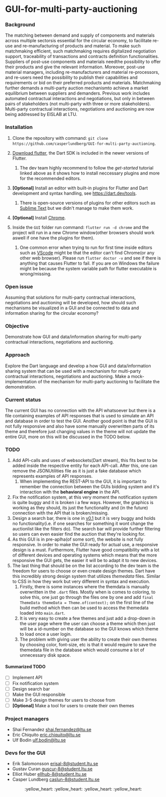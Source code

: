 # GUI-for-multi-party-auctioning
### Background 
The matching between demand and supply of components and materials across multiple sectorsis essential for the circular economy, to facilitate re-use and re-manufacturing of products and material. To make such matchmaking efficient, such matchmaking requires digitalized negotiation support, traceability of transactions and contracts definition functionalities. Suppliers of post-use components and materials needthe possibility to offer their products and give the relevant information. Moreover, post-use material managers, including re-manufacturers and material re-processors, and re-users need the possibility to publish their capabilities and requirements or bid on their preferred products and materials. Matchmaking further demands a multi-party auction mechanismto achieve a market equilibrium between suppliers and demanders. Previous work includes automated contractual interactions and negotiations, but only in between pairs of stakeholders (not multi-party with three or more stakeholders). Multi-party contractual interactions, negotiations and auctioning are now being addressed by EISLAB at LTU.  

### Installation

1. Clone the repository with command: `git clone https://github.com/casperlundberg/GUI-for-multi-party-auctioning`.

1. [Download flutter](https://flutter.dev/docs/get-started/install), the Dart SDK is included in the newer versions of Flutter.
   1. The dev team highly recommend to follow the *get-started* tutorial linked above as it shows how to install neccessary plugins and more for the recommended editors.

1. **[Optional]** Install an editor with built-in plugins for Flutter and Dart development and syntax handling, see https://dart.dev/tools.
   1. There is open-source versions of plugins for other editors such as [Sublime Text](https://www.sublimetext.com/) but we didn't manage to make them work.

1. **[Optional]** Install [Chrome](https://www.google.com/chrome/).

1. Inside the `GUI` folder run command: `flutter run -d chrome` and the project will run in a new Chrome window(other browsers should work aswell if one have the plugins for them).
   1. One common error when trying to run for first time inside editors such as [VScode](https://code.visualstudio.com/) might be that the editor can't find Chrome(or any other web browser). Please run `flutter doctor -v` and see if there is anything that causes Flutter to fail. If you are on Windows the failure might be because the system variable path for flutter executable is wrong/missing.

### Open issue 
Assuming that solutions for multi-party contractual interactions, negotiations and auctioning will be developed, how should such mechanisms be visualized in a GUI and be connected to data and information sharing for the circular economy? 

### Objective 
Demonstrate how GUI and data/information sharing for multi-party contractual interactions, negotiations and auctioning. 

### Approach 
Explore the Dart language and develop a how GUI and data/information sharing system that can be used with a mechanism for multi-party contractual interactions, negotiations and auctioning. Make a mock-implementation of the mechanism for multi-party auctioning to facilitate the demonstration. 

### Current status
The current GUI has no connection with the API whatsoever but there is a file containing examples of API responses that is used to simulate an API and database in order to test the GUI. Another good point is that the GUI is not fully responsive and also have some manually overwritten parts of its theme and therefore just changing values in the theme will not update the entire GUI, more on this will be discussed in the TODO below.

### TODO
1. Add API-calls and uses of websockets(Dart stream), this fits best to be added inside the respective entity for each API-call. After this, one can remove the JSONUtilities file as it is just a fake database which represents examples of API responses.
   1. When implementing the REST-API to the GUI, it is important to remember the connection between the GUIs bidding system and it's interaction with the **behavioral engine** in the API.
1. Fix the notification system, at this very moment the notification system is quite buggy and it is broken i a few ways. However, the graphics is working as they should, its just the functionality and (in the future) connection with the API that is broken/missing.
1. Design a search bar, there is one in [v0.1](https://github.com/casperlundberg/GUI-for-multi-party-auctioning/tree/version_0.1) but it is very buggy and holds no functionality(i.e. if one searches for something it wont change the auctionlist like the filters do). The search bar will provide further filtering so users can even easier find the auction that they're looking for.
1.  As this GUI is in pre-aplha(of some sort), the website is not fully responsive. In order to make the GUI ready for actual use, a responsive design is a must. Furthermore, Flutter have good compatibility with a lot of different devices and operating systems which means that the more responsive the GUI gets, the easier it will be to adapt it to new devices. 
1. The last thing that should be on the list according to the dev team is the freedom for users to choose or even create design themes. Dart have this incredibly strong design system that utilizes *themedata* files. Similar to CSS in how they work but very different in syntax and execution. 
   1. Firstly, there is some instances where the themdata is manually overwritten in the `.dart` files. Mostly when is comes to coloring, to solve this, one just go through the files one by one and add `final ThemeData themeData = Theme.of(context);` on the first line of the build method which then can be used to access the themedata loaded into `main.dart`.
   1. It is very easy to create a few themes and just add a drop-down in the user page where the user can choose a theme which then just will be a id-number on the database so the GUI knows which theme to load once a user login. 
   1. The problem with giving user the ability to create their own themes by choosing color, font-size, etc is that it would require to save the themedata file in the database which would consume a lot of unnecessary disk space.

#### Summarized TODO
- [ ] Implement API
- [ ] Fix notification system
- [ ] Design search bar
- [ ] Make the GUI responsible
- [ ] Make 3-5 design themes for users to choose from
- [ ] **[Optional]** Make a tool for users to create their own themes 
 
### Project managers 
- Shai Fernandez shai.fernandez@ltu.se
- Eric Chiquito eric.chiquito@ltu.se
- Ulf Bodin ulf.bodin@ltu.se

### Devs for the GUI
- Erik Salomonsson erisal-8@student.ltu.se
- Gustav Curan guscur-8@student.ltu.se
- Elliot Huber ellhub-8@student.ltu.se
- Casper Lundberg caslun-8@student.ltu.se

<p align="center">
  :yellow_heart:	:yellow_heart:	:yellow_heart:	:yellow_heart:
</p>

